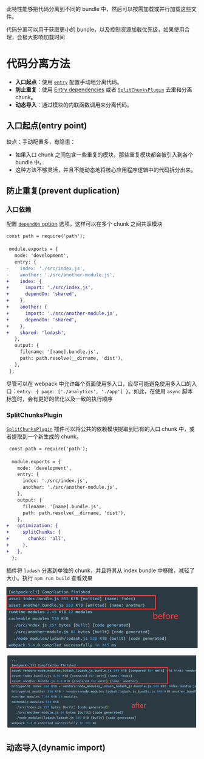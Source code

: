 此特性能够把代码分离到不同的 bundle 中，然后可以按需加载或并行加载这些文件。

代码分离可以用于获取更小的 bundle，以及控制资源加载优先级，如果使用合理，会极大影响加载时间

# 代码分离方法

- **入口起点**：使用 [`entry`](https://webpack.docschina.org/configuration/entry-context) 配置手动地分离代码。
- **防止重复**：使用 [Entry dependencies](https://webpack.docschina.org/configuration/entry-context/#dependencies) 或者 [`SplitChunksPlugin`](https://webpack.docschina.org/plugins/split-chunks-plugin) 去重和分离 chunk。
- **动态导入**：通过模块的内联函数调用来分离代码。

## 入口起点(entry point)

缺点：手动配置多，有隐患：

- 如果入口 chunk 之间包含一些重复的模块，那些重复模块都会被引入到各个 bundle 中。
- 这种方法不够灵活，并且不能动态地将核心应用程序逻辑中的代码拆分出来。

## 防止重复(prevent duplication)

### 入口依赖

配置 [`dependOn` option](https://webpack.docschina.org/configuration/entry-context/#dependencies) 选项，这样可以在多个 chunk 之间共享模块

```diff
const path = require('path');

 module.exports = {
   mode: 'development',
   entry: {
-    index: './src/index.js',
-    another: './src/another-module.js',
+    index: {
+      import: './src/index.js',
+      dependOn: 'shared',
+    },
+    another: {
+      import: './src/another-module.js',
+      dependOn: 'shared',
+    },
+    shared: 'lodash',
   },
   output: {
     filename: '[name].bundle.js',
     path: path.resolve(__dirname, 'dist'),
   },
 };
```

尽管可以在 webpack 中允许每个页面使用多入口，应尽可能避免使用多入口的入口：`entry: { page: ['./analytics', './app'] }`。如此，在使用 `async` 脚本标签时，会有更好的优化以及一致的执行顺序

### SplitChunksPlugin

[`SplitChunksPlugin`](https://webpack.docschina.org/plugins/split-chunks-plugin) 插件可以将公共的依赖模块提取到已有的入口 chunk 中，或者提取到一个新生成的 chunk。

```diff
 const path = require('path');

  module.exports = {
    mode: 'development',
    entry: {
      index: './src/index.js',
      another: './src/another-module.js',
    },
    output: {
      filename: '[name].bundle.js',
      path: path.resolve(__dirname, 'dist'),
    },
+   optimization: {
+     splitChunks: {
+       chunks: 'all',
+     },
+   },
  };
```

插件将 `lodash` 分离到单独的 chunk，并且将其从 index bundle 中移除，减轻了大小。执行 `npm run build` 查看效果

![image-20220424145725966](assets/image-20220424145725966.png)

![image-20220424145955242](assets/image-20220424145955242.png)

## 动态导入(dynamic import)